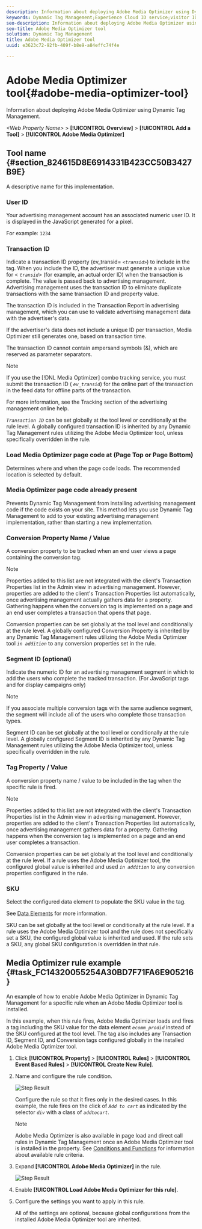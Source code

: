 ```yaml
---
description: Information about deploying Adobe Media Optimizer using Dynamic Tag Management.
keywords: Dynamic Tag Management;Experience Cloud ID service;visitor ID
seo-description: Information about deploying Adobe Media Optimizer using Dynamic Tag Management.
seo-title: Adobe Media Optimizer tool
solution: Dynamic Tag Management
title: Adobe Media Optimizer tool
uuid: e3623c72-92fb-409f-b8e9-a84effc74f4e

---
```


# Adobe Media Optimizer tool{#adobe-media-optimizer-tool}

Information about deploying Adobe Media Optimizer using Dynamic Tag Management.

*&lt;Web Property Name&gt;* > **[!UICONTROL Overview]** > **[!UICONTROL Add a Tool]** > **[!UICONTROL Adobe Media Optimizer]**

<!-- 

<p>Values are applied to every rule using this Tool. Getting new content from Anna, she'll route to Greg/Cory then me. </p>

 -->

## Tool name {#section_824615D8E6914331B423CC50B3427B9E}

A descriptive name for this implementation.

### User ID

Your advertising management account has an associated numeric user ID. It is displayed in the JavaScript generated for a pixel.

For example: `1234`

### Transaction ID

Indicate a transaction ID property (ev_transid= *`<transid>`*) to include in the tag. When you include the ID, the advertiser must generate a unique value for < *`transid`*> (for example, an actual order ID) when the transaction is complete. The value is passed back to advertising management. Advertising management uses the transaction ID to eliminate duplicate transactions with the same transaction ID and property value.

The transaction ID is included in the Transaction Report in advertising management, which you can use to validate advertising management data with the advertiser's data.

If the advertiser's data does not include a unique ID per transaction, Media Optimizer still generates one, based on transaction time.

The transaction ID cannot contain ampersand symbols (&), which are reserved as parameter separators.

>[!NOTE]
>
>If you use the [!DNL Media Optimizer] combo tracking service, you must submit the transaction ID ( *`ev_transid`*) for the online part of the transaction in the feed data for offline parts of the transaction. 
>
>For more information, see the Tracking section of the advertising management online help.

*`Transaction ID`* can be set globally at the tool level or conditionally at the rule level. A globally configured transaction ID is inherited by any Dynamic Tag Management rules utilizing the Adobe Media Optimizer tool, unless specifically overridden in the rule.

### Load Media Optimizer page code at (Page Top or Page Bottom)

Determines where and when the page code loads. The recommended location is selected by default.

### Media Optimizer page code already present

Prevents Dynamic Tag Management from installing advertising management code if the code exists on your site. This method lets you use Dynamic Tag Management to add to your existing advertising management implementation, rather than starting a new implementation.

### Conversion Property Name / Value

A conversion property to be tracked when an end user views a page containing the conversion tag.

>[!NOTE]
>
>Properties added to this list are not integrated with the client's Transaction Properties list in the Admin view in advertising management. However, properties are added to the client's Transaction Properties list automatically, once advertising management actually gathers data for a property. Gathering happens when the conversion tag is implemented on a page and an end user completes a transaction that opens that page.

Conversion properties can be set globally at the tool level and conditionally at the rule level. A globally configured Conversion Property is inherited by any Dynamic Tag Management rules utilizing the Adobe Media Optimizer tool *`in addition`* to any conversion properties set in the rule.

### Segment ID (optional) 

Indicate the numeric ID for an advertising management segment in which to add the users who complete the tracked transaction. (For JavaScript tags and for display campaigns only)

>[!NOTE]
>
>If you associate multiple conversion tags with the same audience segment, the segment will include all of the users who complete those transaction types.

Segment ID can be set globally at the tool level or conditionally at the rule level. A globally configured Segment ID is inherited by any Dynamic Tag Management rules utilizing the Adobe Media Optimizer tool, unless specifically overridden in the rule.

### Tag Property / Value

A conversion property name / value to be included in the tag when the specific rule is fired.

>[!NOTE]
>
>Properties added to this list are not integrated with the client's Transaction Properties list in the Admin view in advertising management. However, properties are added to the client's Transaction Properties list automatically, once advertising management gathers data for a property. Gathering happens when the conversion tag is implemented on a page and an end user completes a transaction.

Conversion properties can be set globally at the tool level and conditionally at the rule level. If a rule uses the Adobe Media Optimizer tool, the configured global value is inherited and used *`in addition`* to any conversion properties configured in the rule.

### SKU

Select the configured data element to populate the SKU value in the tag.

See [Data Elements](../managing-resources/data-elements.md#concept_8A4591BD0F4241B6925D976482C43CD2) for more information.

SKU can be set globally at the tool level or conditionally at the rule level. If a rule uses the Adobe Media Optimizer tool and the rule does not specifically set a SKU, the configured global value is inherited and used. If the rule sets a SKU, any global SKU configuration is overridden in that rule. 

## Media Optimizer rule example {#task_FC14320055254A30BD7F71FA6E905216}

An example of how to enable Adobe Media Optimizer in Dynamic Tag Management for a specific rule when an Adobe Media Optimizer tool is installed. 

<!-- 

t_media_opt_rule.xml

 -->

In this example, when this rule fires, Adobe Media Optimizer loads and fires a tag including the SKU value for the data element *`ecomm_prodid`* instead of the SKU configured at the tool level. The tag also includes any Transaction ID, Segment ID, and Conversion tags configured globally in the installed Adobe Media Optimizer tool. 

1. Click **[!UICONTROL Property]** > **[!UICONTROL Rules]** > **[!UICONTROL Event Based Rules]** > **[!UICONTROL Create New Rule]**.
1. Name and configure the rule condition.

   ![Step Result](assets/rule_media_opt_01.png)

   Configure the rule so that it fires only in the desired cases. In this example, the rule fires on the click of *`Add to cart`* as indicated by the selector *`div`* with a class of *`addtocart`*.

   >[!NOTE]
   >
   >Adobe Media Optimizer is also available in page load and direct call rules in Dynamic Tag Management once an Adobe Media Optimizer tool is installed in the property. See [Conditions and Functions](../managing-resources/rules.md#section_198A5095854F415C86ABBA9165D53370) for information about available rule criteria.

1. Expand **[!UICONTROL Adobe Media Optimizer]** in the rule.

   ![Step Result](assets/rule_media_opt_02.png)

1. Enable **[!UICONTROL Load Adobe Media Optimizer for this rule]**.
1. Configure the settings you want to apply in this rule.

   All of the settings are optional, because global configurations from the installed Adobe Media Optimizer tool are inherited. 

